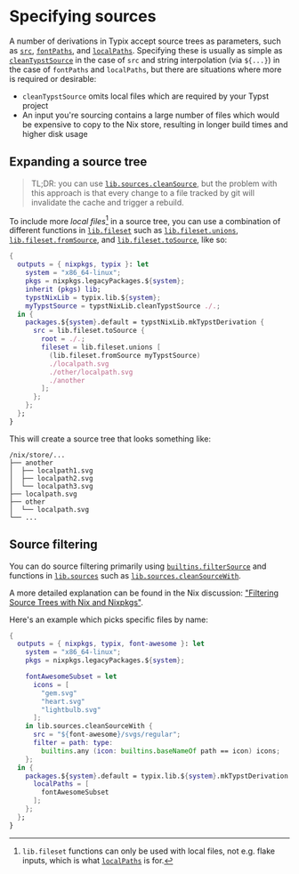 # Specifying sources

A number of derivations in Typix accept source trees as parameters, such as
[`src`](../api/derivations/mk-typst-derivation.md#src),
[`fontPaths`](../api/derivations/mk-typst-derivation.md#fontpaths), and
[`localPaths`](../api/derivations/mk-typst-derivation.md#localpaths). Specifying
these is usually as simple as
[`cleanTypstSource`](../api/utilities/clean-typst-source.md) in the case of
`src` and string interpolation (via `${...}`) in the case of `fontPaths` and
`localPaths`, but there are situations where more is required or desirable:

- `cleanTypstSource` omits local files which are required by your Typst project
- An input you're sourcing contains a large number of files which would be
  expensive to copy to the Nix store, resulting in longer build times and higher
  disk usage

## Expanding a source tree

> TL;DR: you can use [`lib.sources.cleanSource`][nixpkgs-sources-cleansource],
> but the problem with this approach is that every change to a file tracked by
> git will invalidate the cache and trigger a rebuild.

To include more _local files_[^fileset-note] in a source tree, you can use a
combination of different functions in [`lib.fileset`][nixpkgs-fileset]
such as [`lib.fileset.unions`][nixpkgs-fileset-unions],
[`lib.fileset.fromSource`][nixpkgs-fileset-fromsource], and
[`lib.fileset.toSource`][nixpkgs-fileset-tosource], like so:

```nix
{
  outputs = { nixpkgs, typix }: let
    system = "x86_64-linux";
    pkgs = nixpkgs.legacyPackages.${system};
    inherit (pkgs) lib;
    typstNixLib = typix.lib.${system};
    myTypstSource = typstNixLib.cleanTypstSource ./.;
  in {
    packages.${system}.default = typstNixLib.mkTypstDerivation {
      src = lib.fileset.toSource {
        root = ./.;
        fileset = lib.fileset.unions [
          (lib.fileset.fromSource myTypstSource)
          ./localpath.svg
          ./other/localpath.svg
          ./another
        ];
      };
    };
  };
}
```

This will create a source tree that looks something like:

```text
/nix/store/...
├── another
│  ├── localpath1.svg
│  ├── localpath2.svg
│  └── localpath3.svg
├── localpath.svg
├── other
│  └── localpath.svg
└── ...
```

<!-- prettier-ignore-start -->
[^fileset-note]: `lib.fileset` functions can only be used with local files, not
e.g. flake inputs, which is what
[`localPaths`](../api/derivations/mk-typst-derivation.md#localpaths) is for.
<!-- prettier-ignore-end -->

## Source filtering

You can do source filtering primarily using
[`builtins.filterSource`][nix-ref-builtins-filtersource] and functions in
[`lib.sources`][nixpkgs-sources] such as
[`lib.sources.cleanSourceWith`][nixpkgs-sources-cleansourcewith].

A more detailed explanation can be found in the Nix discussion: ["Filtering
Source Trees with Nix and Nixpkgs"][nix-discussion-source-filtering].

Here's an example which picks specific files by name:

```nix
{
  outputs = { nixpkgs, typix, font-awesome }: let
    system = "x86_64-linux";
    pkgs = nixpkgs.legacyPackages.${system};

    fontAwesomeSubset = let
      icons = [
        "gem.svg"
        "heart.svg"
        "lightbulb.svg"
      ];
    in lib.sources.cleanSourceWith {
      src = "${font-awesome}/svgs/regular";
      filter = path: type:
        builtins.any (icon: builtins.baseNameOf path == icon) icons;
    };
  in {
    packages.${system}.default = typix.lib.${system}.mkTypstDerivation {
      localPaths = [
        fontAwesomeSubset
      ];
    };
  };
}
```

[nix-discussion-source-filtering]: https://discourse.nixos.org/t/filtering-source-trees-with-nix-and-nixpkgs/19148
[nix-ref-builtins-filtersource]: https://nixos.org/manual/nix/stable/language/builtins.html#builtins-filterSource
[nixpkgs-fileset-fromsource]: https://nixos.org/manual/nixpkgs/stable/#function-library-lib.fileset.fromSource
[nixpkgs-fileset-tosource]: https://nixos.org/manual/nixpkgs/stable/#function-library-lib.fileset.toSource
[nixpkgs-fileset-unions]: https://nixos.org/manual/nixpkgs/stable/#function-library-lib.fileset.unions
[nixpkgs-fileset]: https://nixos.org/manual/nixpkgs/stable/#sec-functions-library-fileset
[nixpkgs-sources-cleansource]: https://nixos.org/manual/nixpkgs/stable/#function-library-lib.sources.cleanSource
[nixpkgs-sources-cleansourcewith]: https://nixos.org/manual/nixpkgs/stable/#function-library-lib.sources.cleanSourceWith
[nixpkgs-sources]: https://nixos.org/manual/nixpkgs/stable/#sec-functions-library-sources
